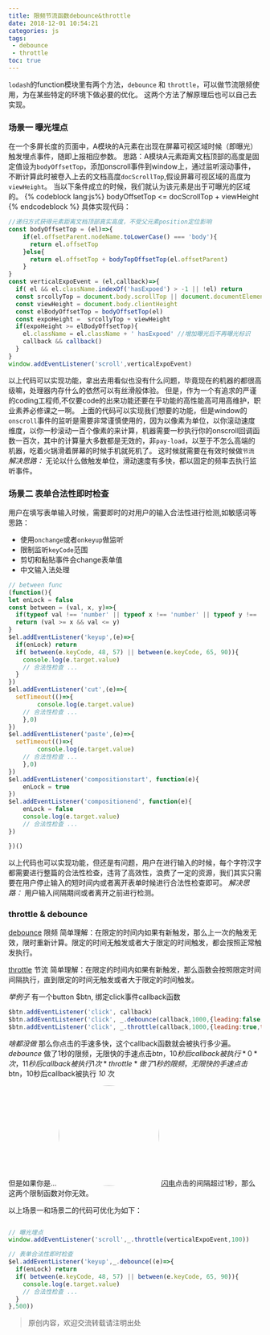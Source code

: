 ```yaml
---
title: 限频节流函数debounce&throttle
date: 2018-12-01 10:54:21
categories: js
tags: 
 - debounce
 - throttle
toc: true
---
```


`lodash`的function模块里有两个方法，`debounce` 和 `throttle`，可以做节流限频使用，为在某些特定的环境下做必要的优化。
这两个方法了解原理后也可以自己去实现。

### 场景一 曝光埋点
在一个多屏长度的页面中，A模块的A元素在出现在屏幕可视区域时候（即曝光）触发埋点事件，随即上报相应参数。
思路：A模块A元素距离文档顶部的高度是固定值设为`bodyOffsetTop`，添加onscroll事件到window上，通过监听滚动事件，不断计算此时被卷入上去的文档高度`docScrollTop`,假设屏幕可视区域的高度为`viewHeight`。
当以下条件成立的时候，我们就认为该元素是出于可曝光的区域的。
{% codeblock lang:js%}
bodyOffsetTop <= docScrollTop + viewHeight
{% endcodeblock %}
具体实现代码：
<!--more-->
```javascript
//递归方式获得元素距离文档顶部真实高度，不受父元素position定位影响
const bodyOffsetTop = (el)=>{
    if(el.offsetParent.nodeName.toLowerCase() === 'body'){
      return el.offsetTop
    }else{
      return el.offsetTop + bodyTopOffsetTop(el.offsetParent)
    }
}
const verticalExpoEvent = (el,callback)=>{
  if( el && el.className.indexOf('hasExpoed') > -1 || !el) return
  const srcollyTop = document.body.scrollTop || document.documentElement.scrollTop
  const viewHeight = document.body.clientHeight
  const elBodyOffsetTop = bodyOffsetTop(el)
  const expoHeight =  srcollyTop + viewHeight
  if(expoHeight >= elBodyOffsetTop){
    el.className = el.className + ' hasExpoed' //增加曝光后不再曝光标识
    callback && callback()
  }
}
window.addEventListener('scroll',verticalExpoEvent)
```
以上代码可以实现功能，拿出去用看似也没有什么问题，毕竟现在的机器的都很高级嘛，处理器内存什么的依然可以有丝滑般体验。
但是，作为一个有追求的严谨的coding工程师,不仅要code的出来功能还要在乎功能的高性能高可用高维护，职业素养必修课之一啊。
上面的代码可以实现我们想要的功能，但是window的`onscroll`事件的监听是需要非常谨慎使用的，因为以像素为单位，以你滚动速度维度，以你一秒滚动一百个像素的来计算，机器需要一秒执行你的onscroll回调函数一百次，其中的计算量大多数都是无效的，非`pay-load`，以至于不怎么高端的机器，吃着火锅滑着屏幕的时候手机就死机了。
这时候就需要在有效时候做`节流`
*解决思路：* 无论以什么做触发单位，滑动速度有多快，都以固定的频率去执行监听事件。

### 场景二 表单合法性即时检查
用户在填写表单输入时候，需要即时的对用户的输入合法性进行检测,如敏感词等
思路： 
- 使用`onchange`或者`onkeyup`做监听
- 限制监听`keyCode`范围
- 剪切和黏贴事件会change表单值
- 中文输入法处理

```javascript
// between func
(function(){
let enLock = false
const between = (val, x, y)=>{
  if(typeof val !== 'number' || typeof x !== 'number' || typeof y !== 'number') throw new Error('Each agru should be a number')
  return (val >= x && val <= y)
}
$el.addEventListener('keyup',(e)=>{
  if(enLock) return
  if( between(e.keyCode, 48, 57) || between(e.keyCode, 65, 90)){
    console.log(e.target.value)
    // 合法性检查 ...
  }
})
$el.addEventListener('cut',(e)=>{
  setTimeout(()=>{
		console.log(e.target.value)
    // 合法性检查 ...
	},0)
})
$el.addEventListener('paste',(e)=>{
  setTimeout(()=>{
		console.log(e.target.value)
    // 合法性检查 ...
	},0)
})
$el.addEventListener('compositionstart', function(e){
    enLock = true
})
$el.addEventListener('compositionend', function(e){
    enLock = false
    console.log(e.target.value)
    // 合法性检查 ...
})

})()
```
以上代码也可以实现功能，但还是有问题，用户在进行输入的时候，每个字符汉字都需要进行整篇的合法性检查，违背了高效性，浪费了一定的资源，我们其实只需要在用户停止输入的短时间内或者离开表单时候进行合法性检查即可。
*解决思路：* 用户输入间隔期间或者离开之前进行检测。


### throttle & debounce
[debounce](https://www.lodashjs.com/docs/4.17.5.html#debounce)  限频
简单理解：在限定的时间内如果有新触发，那么上一次的触发无效，限时重新计算。限定的时间无触发或者大于限定的时间触发，都会按照正常触发执行。

[throttle](https://www.lodashjs.com/docs/4.17.5.html#throttle)  节流
简单理解：在限定的时间内如果有新触发，那么函数会按照限定时间间隔执行，直到限定的时间无触发或者大于限定的时间触发。

*举例子* 
有一个button $btn, 绑定click事件callback函数
```javascript
$btn.addEventListener('click', callback)
$btn.addEventListener('click', _.debounce(callback,1000,{leading:false,trailing:true}))
$btn.addEventListener('click', _.throttle(callback,1000,{leading:true,trailing:true}))

```
*啥都没做* 那么你点击的手速多快，这个callback函数就会被执行多少遍。
*debounce* 做了1秒的限频，无限快的手速点击$btn，10秒后callback被执行 *0* 次，11秒后callback被执行1次
*throttle* 做了1秒的限频，无限快的手速点击$btn，10秒后callback被执行 *10* 次


但是如果你是...
<img src='flash.jpg' width=200 style="border-radius:50%">
[闪电](https://baike.baidu.com/item/%E9%97%AA%E7%94%B5/19463688?fr=aladdin)点击的间隔超过1秒，那么这两个限制函数对你无效。

以上场景一和场景二的代码可优化为如下：
```javascript

// 曝光埋点
window.addEventListener('scroll',_.throttle(verticalExpoEvent,100))

// 表单合法性即时检查
$el.addEventListener('keyup',_.debounce((e)=>{
  if(enLock) return
  if( between(e.keyCode, 48, 57) || between(e.keyCode, 65, 90)){
    console.log(e.target.value)
    // 合法性检查 ...
  }
},500))
```
>原创内容，欢迎交流转载请注明出处